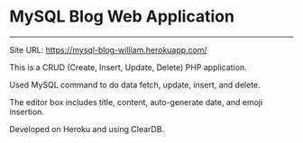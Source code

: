 # MySQL Blog Web Application
------------------------------------------
Site URL: https://mysql-blog-william.herokuapp.com/

This is a CRUD (Create, Insert, Update, Delete) PHP application. 

Used MySQL command to do data fetch, update, insert, and delete.

The editor box includes title, content, auto-generate date, and emoji insertion.

Developed on Heroku and using ClearDB.